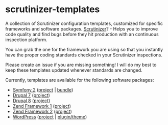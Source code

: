 scrutinizer-templates
=====================

A collection of Scrutinizer configuration templates, customized for specific frameworks and software packages. [Scrutinizer](https://scrutinizer-ci.com/)? - Helps you to improve code quality and find bugs before they hit production with an continuous inspection platform.

You can grab the one for the framework you are using so that you instantly have the proper coding standards checked
in your Scrutinizer inspections.

Please create an issue if you are missing something! I will do my best to keep these templates updated whenever standards are changed.

Currently, templates are available for the following software packages:

- [Symfony 2](https://www.symfony.com) ([project](scrutinizer-symfony.yml) | [bundle](scrutinizer-symfony-bundle.yml))
- [Drupal 7](https://drupal.org) ([project](drupal-7.yml))
- [Drupal 8](https://drupal.org) ([project](drupal-8.yml))
- [Zend Framework 1](https://framework.zend.com) ([project](scrutinizer-zend-framework-1.yml))
- [Zend Framework 2](https://framework.zend.com) ([project](scrutinizer-zend-framework-2.yml))
- [WordPress](https://wordpress.org) ([project](scrutinizer-wordpress.yml) | [plugin/theme](scrutinizer-wordpress-plugin-or-theme.yml))
